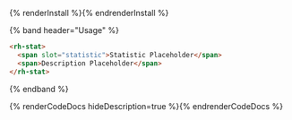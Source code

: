 {% renderInstall %}{% endrenderInstall %}

{% band header="Usage" %}
```html
<rh-stat>
  <span slot="statistic">Statistic Placeholder</span>
  <span>Description Placeholder</span>
</rh-stat>
```
{% endband %}

{% renderCodeDocs hideDescription=true %}{% endrenderCodeDocs %}
